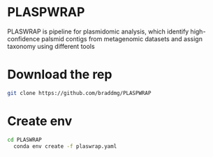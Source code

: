 # PLASPWRAP
PLASWRAP is pipeline for plasmidomic analysis, which identify high-confidence palsmid contigs from metagenomic datasets and assign taxonomy using different tools


# Download the rep
```bash
git clone https://github.com/braddmg/PLASPWRAP
```
# Create env

```bash
cd PLASWRAP
  conda env create -f plaswrap.yaml
```
